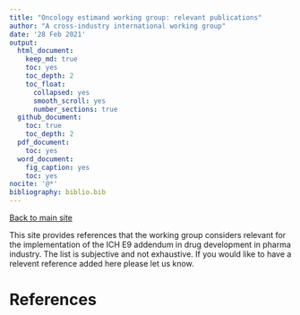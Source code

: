 ```yaml
---
title: "Oncology estimand working group: relevant publications"
author: "A cross-industry international working group"
date: '28 Feb 2021'
output:
  html_document:
    keep_md: true
    toc: yes
    toc_depth: 2
    toc_float:
      collapsed: yes
      smooth_scroll: yes
      number_sections: true
  github_document: 
    toc: true
    toc_depth: 2
  pdf_document:
    toc: yes
  word_document:
    fig_caption: yes
    toc: yes
nocite: '@*'
bibliography: biblio.bib
---
```




[Back to main site](http://www.oncoestimand.org)

This site provides references that the working group considers relevant for the implementation of the ICH E9 addendum in drug development in pharma industry. The list is subjective and not exhaustive. If you would like to have a relevent reference added here please let us know.
 
# References



